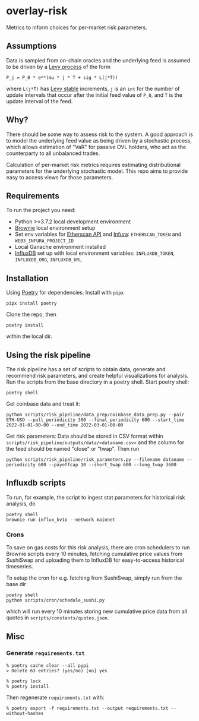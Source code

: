 # overlay-risk

Metrics to inform choices for per-market risk parameters.


## Assumptions

Data is sampled from on-chain oracles and the underlying feed is assumed to be driven by a [Levy process](https://en.wikipedia.org/wiki/L%C3%A9vy_process) of the form

```
P_j = P_0 * e**(mu * j * T + sig * L(j*T))
```

where `L(j*T)` has [Levy stable](https://en.wikipedia.org/wiki/Stable_distribution) increments, `j` is an `int` for the number of update intervals that occur after the initial feed value of `P_0`, and `T` is the update interval of the feed.


## Why?

There should be some way to assess risk to the system. A good approach is to model the underlying feed value as being driven by a stochastic process, which allows estimation of "VaR" for passive OVL holders, who act as the counterparty to all unbalanced trades.

Calculation of per-market risk metrics requires estimating distributional parameters for the underlying stochastic model. This repo aims to provide easy to access views for those parameters.


## Requirements

To run the project you need:

- Python >=3.7.2 local development environment
- [Brownie](https://github.com/eth-brownie/brownie) local environment setup
- Set env variables for [Etherscan API](https://etherscan.io/apis) and [Infura](https://eth-brownie.readthedocs.io/en/stable/network-management.html?highlight=infura%20environment#using-infura): `ETHERSCAN_TOKEN` and `WEB3_INFURA_PROJECT_ID`
- Local Ganache environment installed
- [InfluxDB](https://www.influxdata.com/) set up with local environment variables: `INFLUXDB_TOKEN`, `INFLUXDB_ORG`, `INFLUXDB_URL`


## Installation

Using [Poetry](https://github.com/python-poetry/poetry) for dependencies. Install with `pipx`

```
pipx install poetry
```

Clone the repo, then

```
poetry install
```

within the local dir.


## Using the risk pipeline

The risk pipeline has a set of scripts to obtain data, generate and recommend risk parameters, and create helpful visualizations for analysis. Run the scripts from the base directory in a poetry shell.
Start poetry shell:
```
poetry shell
```
Get coinbase data and treat it:

```
python scripts/risk_pipeline/data_prep/coinbase_data_prep.py --pair ETH-USD --pull_periodicity 300 --final_periodicity 600 --start_time 2022-01-01-00-00 --end_time 2022-03-01-00-00
```
Get risk parameters:
Data should be stored in CSV format within `scripts/risk_pipeline/outputs/data/<dataname.csv>` and the column for the feed should be named "close" or "twap". Then run
```
python scripts/risk_pipeline/risk_parameters.py --filename dataname --periodicity 600 --payoffcap 10 --short_twap 600 --long_twap 3600
```


## Influxdb scripts

To run, for example, the script to ingest stat parameters for historical risk analysis, do

```
poetry shell
brownie run influx_kv1o --network mainnet
```


### Crons

To save on gas costs for this risk analysis, there are cron schedulers to run Brownie scripts every 10 minutes, fetching cumulative price values from SushiSwap and uploading them to InfluxDB for easy-to-access historical timeseries.

To setup the cron for e.g. fetching from SushiSwap, simply run from the base dir

```
poetry shell
python scripts/cron/schedule_sushi.py
```

which will run every 10 minutes storing new cumulative price data from all quotes in `scripts/constants/quotes.json`.

## Misc
### Generate `requirements.txt`

```
% poetry cache clear --all pypi
> Delete 63 entries? (yes/no) [no] yes

% poetry lock
% poetry install
```

Then regenerate `requirements.txt` with:
```
% poetry export -f requirements.txt --output requirements.txt --without-hashes
```
